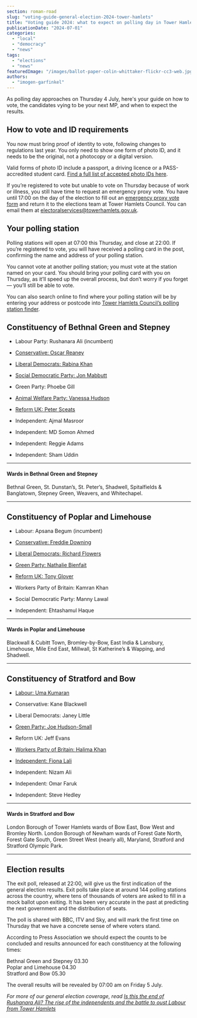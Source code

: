 ```yaml
---
section: roman-road
slug: "voting-guide-general-election-2024-tower-hamlets"
title: "Voting guide 2024: what to expect on polling day in Tower Hamlets"
publicationDate: "2024-07-01"
categories: 
  - "local"
  - "democracy"
  - "news"
tags: 
  - "elections"
  - "news"
featuredImage: "/images/ballot-paper-colin-whittaker-flickr-cc3-web.jpg"
authors: 
  - "imogen-garfinkel"
---
```


As polling day approaches on Thursday 4 July, here's your guide on how to vote, the candidates vying to be your next MP, and when to expect the results. 

## How to vote and ID requirements

You now must bring proof of identity to vote, following changes to regulations last year. You only need to show one form of photo ID, and it needs to be the original, not a photocopy or a digital version. 

Valid forms of photo ID include a passport, a driving licence or a PASS-accredited student card. [Find a full list of accepted photo IDs here](https://www.electoralcommission.org.uk/voting-and-elections/voter-id/accepted-forms-photo-id).

If you’re registered to vote but unable to vote on Thursday because of work or illness, you still have time to request an emergency proxy vote. You have until 17:00 on the day of the election to fill out an [emergency proxy vote form](https://www.gov.uk/government/collections/proxy-voting-application-forms) and return it to the elections team at Tower Hamlets Council. You can email them at electoralservices@towerhamlets.gov.uk.

## Your polling station

Polling stations will open at 07:00 this Thursday, and close at 22:00. If you’re registered to vote, you will have received a polling card in the post, confirming the name and address of your polling station.

You cannot vote at another polling station; you must vote at the station named on your card. You should bring your polling card with you on Thursday, as it’ll speed up the overall process, but don’t worry if you forget — you’ll still be able to vote. 

You can also search online to find where your polling station will be by entering your address or postcode into [Tower Hamlets Council’s polling station finder](https://towerhamlets.maps.arcgis.com/apps/webappviewer/index.html?id=5359eee15b8e40fa90f6a54b77f58544).

## Constituency of Bethnal Green and Stepney

- Labour Party: Rushanara Ali (incumbent)

- [Conservative: Oscar Reaney](https://bethnalgreenlondon.co.uk/oscar-reaney-conservative-party-candidate-bethnal-green-stepney-interview/)

- [Liberal Democrats: Rabina Khan](https://bethnalgreenlondon.co.uk/rabina-khan-liberal-democrat-candidate-bethnal-green-stepney-interview/)

- [Social Democratic Party: Jon Mabbutt](https://bethnalgreenlondon.co.uk/jonathon-mabbutt-social-democratic-party-candidate-bethnal-green-stepney-interview/)

- Green Party: Phoebe Gill

- [Animal Welfare Party: Vanessa Hudson](https://bethnalgreenlondon.co.uk/vanessa-hudson-animal-welfare-candidate-party-leader-bethnal-green-stepney-interview/)

- [Reform UK: Peter Sceats](https://bethnalgreenlondon.co.uk/peter-sceats-reform-uk-candidate-bethnal-green-stepney-interview/)

- Independent: Ajmal Masroor

- Independent: MD Somon Ahmed

- Independent: Reggie Adams

- Independent: Sham Uddin

* * *

#### Wards in Bethnal Green and Stepney

Bethnal Green, St. Dunstan’s, St. Peter’s, Shadwell, Spitalfields & Banglatown, Stepney Green, Weavers, and Whitechapel.

* * *

## Constituency of Poplar and Limehouse

- Labour: Apsana Begum (incumbent)

- [Conservative: Freddie Downing](https://poplarlondon.co.uk/freddie-downing-conservative-party-candidate-poplar-limehouse-interview/)

- [Liberal Democrats: Richard Flowers](https://poplarlondon.co.uk/richard-flowers-liberal-democrat-parliamentary-candidate-poplar-limehouse-interview/)

- [Green Party: Nathalie Bienfait](https://poplarlondon.co.uk/nathalie-bienfait-green-party-candidate-poplar-limehouse-interview/)

- [Reform UK: Tony Glover](https://poplarlondon.co.uk/tony-glover-reform-uk-candidate-poplar-limehouse-interview/)

- Workers Party of Britain: Kamran Khan

- Social Democratic Party: Manny Lawal

- Independent: Ehtashamul Haque

* * *

#### Wards in Poplar and Limehouse

Blackwall & Cubitt Town, Bromley-by-Bow, East India & Lansbury, Limehouse, Mile End East, Millwall, St Katherine’s & Wapping, and Shadwell. 

* * *

## Constituency of Stratford and Bow

- [Labour: Uma Kumaran](https://romanroadlondon.com/uma-kumaran-labour-party-candidate-stratford-bow-interview/)

- Conservative: Kane Blackwell

- Liberal Democrats: Janey Little

- [Green Party: Joe Hudson-Small](https://romanroadlondon.com/joe-hudson-small-green-party-candidate-stratford-bow-interview/)

- Reform UK: Jeff Evans

- [Workers Party of Britain: Halima Khan](https://romanroadlondon.com/halima-khan-workers-party-of-britain-candidate-stratford-bow-interview/)

- [Independent: Fiona Lali](https://romanroadlondon.com/fiona-lali-independent-candidate-stratford-bow-interview/)

- Independent: Nizam Ali

- Independent: Omar Faruk

- Independent: Steve Hedley

* * *

#### Wards in Stratford and Bow

London Borough of Tower Hamlets wards of Bow East, Bow West and Bromley North. London Borough of Newham wards of Forest Gate North, Forest Gate South, Green Street West (nearly all), Maryland, Stratford and Stratford Olympic Park.

* * *

## Election results

The exit poll, released at 22:00, will give us the first indication of the general election results. Exit polls take place at around 144 polling stations across the country, where tens of thousands of voters are asked to fill in a mock ballot upon exiting. It has been very accurate in the past at predicting the next government and the distribution of seats.

The poll is shared with BBC, ITV and Sky, and will mark the first time on Thursday that we have a concrete sense of where voters stand.

According to Press Association we should expect the counts to be concluded and results announced for each constituency at the following times:

Bethnal Green and Stepney 03.30  
Poplar and Limehouse 04.30  
Stratford and Bow 05.30

The overall results will be revealed by 07:00 am on Friday 5 July. 

_For more of our general election coverage, read_ [_Is this the end of Rushanara Ali? The rise of the independents and the battle to oust Labour from Tower Hamlets_](https://bethnalgreenlondon.co.uk/independent-ajmal-masroor-overthrow-labour-rushanara-ali-bethnal-green-stepney/)


